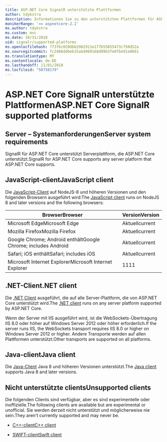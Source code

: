 ```yaml
---
title: ASP.NET Core SignalR unterstützte Plattformen
author: tdykstra
description: Informationen Sie zu den unterstützten Plattformen für ASP.NET Core SignalR.
monikerRange: '>= aspnetcore-2.1'
ms.author: tdykstra
ms.custom: mvc
ms.date: 10/31/2018
uid: signalr/supported-platforms
ms.openlocfilehash: 773f6c020dbb2982911e177b55855473c750d52a
ms.sourcegitcommit: fc2486ddbeb15ab4969168d99b3fe0fbe91e8661
ms.translationtype: MT
ms.contentlocale: de-DE
ms.lasthandoff: 11/01/2018
ms.locfileid: "50758179"
---
```

# <a name="aspnet-core-signalr-supported-platforms"></a><span data-ttu-id="1466e-103">ASP.NET Core SignalR unterstützte Plattformen</span><span class="sxs-lookup"><span data-stu-id="1466e-103">ASP.NET Core SignalR supported platforms</span></span>

## <a name="server-system-requirements"></a><span data-ttu-id="1466e-104">Server – Systemanforderungen</span><span class="sxs-lookup"><span data-stu-id="1466e-104">Server system requirements</span></span>

<span data-ttu-id="1466e-105">SignalR für ASP.NET Core unterstützt Serverplattform, die ASP.NET Core unterstützt.</span><span class="sxs-lookup"><span data-stu-id="1466e-105">SignalR for ASP.NET Core supports any server platform that ASP.NET Core supports.</span></span>

## <a name="javascript-client"></a><span data-ttu-id="1466e-106">JavaScript-client</span><span class="sxs-lookup"><span data-stu-id="1466e-106">JavaScript client</span></span>

<span data-ttu-id="1466e-107">Die [JavaScript-Client](https://www.npmjs.com/package/@aspnet/signalr) auf NodeJS-8 und höheren Versionen und den folgenden Browsern ausgeführt wird:</span><span class="sxs-lookup"><span data-stu-id="1466e-107">The [JavaScript client](https://www.npmjs.com/package/@aspnet/signalr) runs on NodeJS 8 and later versions and the following browsers:</span></span>

| <span data-ttu-id="1466e-108">Browser</span><span class="sxs-lookup"><span data-stu-id="1466e-108">Browser</span></span>                         | <span data-ttu-id="1466e-109">Version</span><span class="sxs-lookup"><span data-stu-id="1466e-109">Version</span></span> |
| ------------------------------- | ------- |
| <span data-ttu-id="1466e-110">Microsoft Edge</span><span class="sxs-lookup"><span data-stu-id="1466e-110">Microsoft Edge</span></span>                  | <span data-ttu-id="1466e-111">Aktuell</span><span class="sxs-lookup"><span data-stu-id="1466e-111">current</span></span> |
| <span data-ttu-id="1466e-112">Mozilla Firefox</span><span class="sxs-lookup"><span data-stu-id="1466e-112">Mozilla Firefox</span></span>                 | <span data-ttu-id="1466e-113">Aktuell</span><span class="sxs-lookup"><span data-stu-id="1466e-113">current</span></span> |
| <span data-ttu-id="1466e-114">Google Chrome; Android enthält</span><span class="sxs-lookup"><span data-stu-id="1466e-114">Google Chrome; includes Android</span></span> | <span data-ttu-id="1466e-115">Aktuell</span><span class="sxs-lookup"><span data-stu-id="1466e-115">current</span></span> |
| <span data-ttu-id="1466e-116">Safari; iOS enthält</span><span class="sxs-lookup"><span data-stu-id="1466e-116">Safari; includes iOS</span></span>            | <span data-ttu-id="1466e-117">Aktuell</span><span class="sxs-lookup"><span data-stu-id="1466e-117">current</span></span> |
| <span data-ttu-id="1466e-118">Microsoft Internet Explorer</span><span class="sxs-lookup"><span data-stu-id="1466e-118">Microsoft Internet Explorer</span></span>     | <span data-ttu-id="1466e-119">11</span><span class="sxs-lookup"><span data-stu-id="1466e-119">11</span></span>      |
 
## <a name="net-client"></a><span data-ttu-id="1466e-120">.NET-Client</span><span class="sxs-lookup"><span data-stu-id="1466e-120">.NET client</span></span>

<span data-ttu-id="1466e-121">Die [.NET Client](https://www.nuget.org/packages/Microsoft.AspNetCore.SignalR/) ausgeführt, die auf alle Server-Plattform, die von ASP.NET Core unterstützt wird.</span><span class="sxs-lookup"><span data-stu-id="1466e-121">The [.NET client](https://www.nuget.org/packages/Microsoft.AspNetCore.SignalR/) runs on any server platform supported by ASP.NET Core.</span></span>

<span data-ttu-id="1466e-122">Wenn der Server mit IIS ausgeführt wird, ist die WebSockets-Übertragung IIS 8.0 oder höher auf Windows Server 2012 oder höher erforderlich.</span><span class="sxs-lookup"><span data-stu-id="1466e-122">If the server runs IIS, the WebSockets transport requires IIS 8.0 or higher on Windows Server 2012 or higher.</span></span> <span data-ttu-id="1466e-123">Andere Transporte werden auf allen Plattformen unterstützt.</span><span class="sxs-lookup"><span data-stu-id="1466e-123">Other transports are supported on all platforms.</span></span>

## <a name="java-client"></a><span data-ttu-id="1466e-124">Java-client</span><span class="sxs-lookup"><span data-stu-id="1466e-124">Java client</span></span>

<span data-ttu-id="1466e-125">Die [Java-Client](https://search.maven.org/artifact/com.microsoft.aspnet/signalr) Java 8 und höheren Versionen unterstützt.</span><span class="sxs-lookup"><span data-stu-id="1466e-125">The [Java client](https://search.maven.org/artifact/com.microsoft.aspnet/signalr) supports Java 8 and later versions.</span></span>

## <a name="unsupported-clients"></a><span data-ttu-id="1466e-126">Nicht unterstützte clients</span><span class="sxs-lookup"><span data-stu-id="1466e-126">Unsupported clients</span></span>

<span data-ttu-id="1466e-127">Die folgenden Clients sind verfügbar, aber es sind experimentelle oder inoffizielle.</span><span class="sxs-lookup"><span data-stu-id="1466e-127">The following clients are available but are experimental or unofficial.</span></span> <span data-ttu-id="1466e-128">Sie werden derzeit nicht unterstützt und möglicherweise nie sein.</span><span class="sxs-lookup"><span data-stu-id="1466e-128">They aren't currently supported and may never be.</span></span>

* [<span data-ttu-id="1466e-129">C++-client</span><span class="sxs-lookup"><span data-stu-id="1466e-129">C++ client</span></span>](https://github.com/aspnet/SignalR/tree/master/clients/cpp)

* [<span data-ttu-id="1466e-130">SWIFT-client</span><span class="sxs-lookup"><span data-stu-id="1466e-130">Swift client</span></span>](https://github.com/moozzyk/SignalR-Client-Swift)
